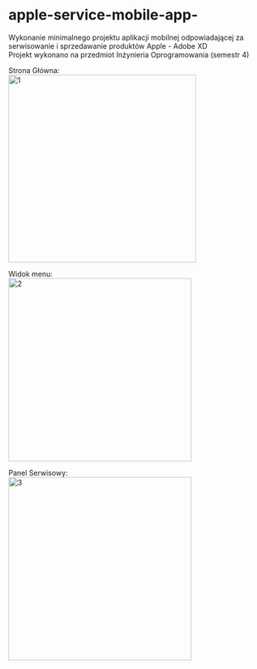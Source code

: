 # apple-service-mobile-app-
Wykonanie minimalnego projektu aplikacji mobilnej odpowiadającej za serwisowanie i sprzedawanie produktów Apple - Adobe XD
<br>
Projekt wykonano na przedmiot Inżynieria Oprogramowania (semestr 4)

Strona Główna:
<br>
<img width="370" alt="1" src="https://user-images.githubusercontent.com/64898781/166587474-325d8aec-8ccb-4d3c-8bdf-a78ed5cbbab8.png">

Widok menu:
<br>
<img width="361" alt="2" src="https://user-images.githubusercontent.com/64898781/166587575-8c4a9605-a084-4b42-857c-f8042a34e210.png">

Panel Serwisowy:
<br>
<img width="361" alt="3" src="https://user-images.githubusercontent.com/64898781/166587615-377b3aaa-4c9c-4cd5-b602-c49c86e578e4.png">
